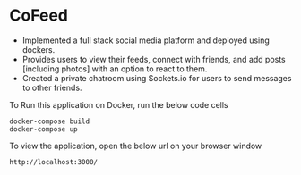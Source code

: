 # CoFeed

- Implemented a full stack social media platform and deployed using dockers.
- Provides users to view their feeds, connect with friends, and add posts [including photos] with an option to react to them. 
- Created a private chatroom using Sockets.io for users to send messages to other friends.

To Run this application on Docker, run the below code cells
```
docker-compose build
docker-compose up
```
To view the application, open the below url on your browser window
```
http://localhost:3000/
```
